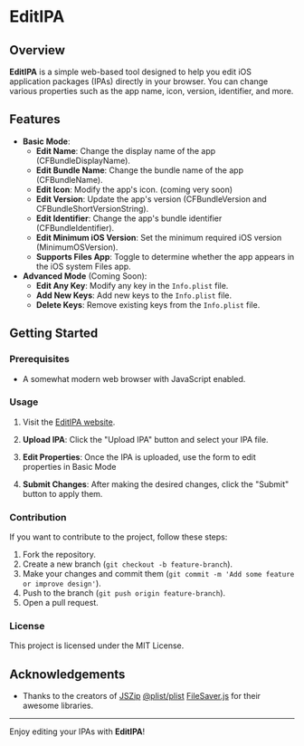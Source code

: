 # EditIPA

## Overview
**EditIPA** is a simple web-based tool designed to help you edit iOS application packages (IPAs) directly in your browser. You can change various properties such as the app name, icon, version, identifier, and more.

## Features
- **Basic Mode**:
  - **Edit Name**: Change the display name of the app (CFBundleDisplayName).
  - **Edit Bundle Name**: Change the bundle name of the app (CFBundleName). 
  - **Edit Icon**: Modify the app's icon. (coming very soon)
  - **Edit Version**: Update the app's version (CFBundleVersion and CFBundleShortVersionString).
  - **Edit Identifier**: Change the app's bundle identifier (CFBundleIdentifier).
  - **Edit Minimum iOS Version**: Set the minimum required iOS version (MinimumOSVersion).
  - **Supports Files App**: Toggle to determine whether the app appears in the iOS system Files app.
- **Advanced Mode** (Coming Soon):
  - **Edit Any Key**: Modify any key in the `Info.plist` file.
  - **Add New Keys**: Add new keys to the `Info.plist` file.
  - **Delete Keys**: Remove existing keys from the `Info.plist` file.

## Getting Started

### Prerequisites
- A somewhat modern web browser with JavaScript enabled.

### Usage
1. Visit the [EditIPA website](https://legendary0001.github.io/EditIPA).
2. **Upload IPA**: Click the "Upload IPA" button and select your IPA file.
3. **Edit Properties**: Once the IPA is uploaded, use the form to edit  properties in Basic Mode

4. **Submit Changes**: After making the desired changes, click the "Submit" button to apply them.


### Contribution
If you want to contribute to the project, follow these steps:
1. Fork the repository.
2. Create a new branch (`git checkout -b feature-branch`).
3. Make your changes and commit them (`git commit -m 'Add some feature or improve design'`).
4. Push to the branch (`git push origin feature-branch`).
5. Open a pull request.

### License
This project is licensed under the MIT License. 
## Acknowledgements
- Thanks to the creators of [JSZip](https://stuk.github.io/jszip/)  [@plist/plist](https://www.npmjs.com/package/@plist/plist) [FileSaver.js](https://github.com/eligrey/FileSaver.js/) for their awesome libraries.


---

Enjoy editing your IPAs with **EditIPA**!
